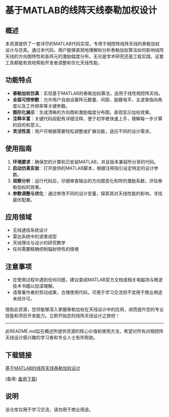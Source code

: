 # 基于MATLAB的线阵天线泰勒加权设计

## 概述

本资源提供了一套详尽的MATLAB代码实现，专用于相控阵线阵天线的泰勒加权设计与仿真。通过本代码，用户能够直观地理解和分析泰勒加权算法如何影响线阵天线的方向图特性和各阵元的激励幅度分布。无论是学术研究还是工程实践，这套工具都能有效地帮助开发者调整和优化天线性能。

## 功能特点

- **泰勒加权仿真**：实现基于MATLAB的泰勒加权算法，适用于线性相控阵天线。
- **全面可控参数**：允许用户自由设置阵元数量、间距、副瓣电平、主波束指向角度以及工作频率等关键参数。
- **图形化展示**：生成清晰的方向图和激励幅度分布图，直观显示加权效果。
- **注释丰富**：关键代码段配有详细注释，便于初学者快速上手，理解每一步计算的目的和意义。
- **灵活性高**：用户可根据需要轻松调整或扩展功能，适应不同的设计需求。

## 使用指南

1. **环境要求**：确保您的计算机已安装MATLAB，并且版本兼容所分享的代码。
2. **启动仿真实验**：打开提供的MATLAB脚本，根据注释指引设定特定的设计参数。
3. **观察分析**：运行代码后，仔细审查输出的方向图变化和阵列激励系数，评估泰勒加权的效果。
4. **参数调整与优化**：通过修改不同的设计变量，探索其对天线性能的影响，寻找最优配置。

## 应用领域

- 无线通信系统设计
- 雷达系统中的波束成型
- 天线理论与设计的研究教学
- 任何需要精确控制辐射特性的情境

## 注意事项

- 在使用过程中遇到任何问题，建议查阅MATLAB官方文档或相关电磁场与微波技术书籍以加深理解。
- 请尊重作者的劳动成果，合理使用代码，可用于学习交流但不宜用于商业用途未经许可。

借助此资源，您将能够深入掌握泰勒加权在天线设计中的应用，进而提升您的专业技能和项目开发能力。立即开始您的线阵天线设计之旅吧！

---

此README.md旨在概述所提供资源的核心价值和使用方法，希望对所有对相控阵天线设计感兴趣的学习者和专业人士有所帮助。

## 下载链接
[基于MATLAB的线阵天线泰勒加权设计](https://pan.quark.cn/s/f335c457d089) 

(备用: [备用下载](https://pan.baidu.com/s/138eqkNxw-xSUgrjbFCXJNQ?pwd=1234))

## 说明

该仓库仅用于学习交流，请勿用于商业用途。
